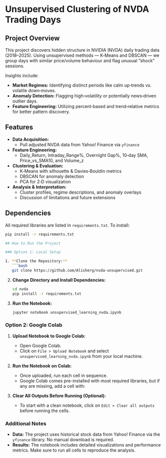 # Unsupervised Clustering of NVDA Trading Days

## Project Overview

This project discovers hidden structure in NVIDIA (NVDA) daily trading data (2018–2025). Using unsupervised methods — K‑Means and DBSCAN — we group days with similar price/volume behaviour and flag unusual “shock” sessions.

Insights include:
-   **Market Regimes:** Identifying distinct periods like calm up‑trends vs. volatile down‑moves.
-   **Anomaly Detection:** Flagging high‑volatility or potentially news‑driven outlier days.
-   **Feature Engineering:** Utilizing percent‑based and trend‑relative metrics for better pattern discovery.

## Features
- **Data Acquisition:**  
  - Pull adjusted NVDA data from Yahoo! Finance via `yfinance`
- **Feature Engineering:**  
  - Daily_Return, Intraday_Range%, Overnight Gap%, 10‑day SMA, Price_vs_SMA10, and Volume_z  
- **Clustering & Evaluation:**  
  - K‑Means with silhouette & Davies‑Bouldin metrics  
  - DBSCAN for anomaly detection  
  - PCA for 2‑D visualization  
- **Analysis & Interpretation:**  
  - Cluster profiles, regime descriptions, and anomaly overlays  
  - Discussion of limitations and future extensions

## Dependencies
All required libraries are listed in `requirements.txt`. To install:

```bash
pip install -r requirements.txt

## How to Run the Project

### Option 1: Local Setup

1. **Clone the Repository:**
   ```bash
   git clone https://github.com/Alisherg/nvda-unsupervised.git
   ```
2. **Change Directory and Install Dependencies:**
    ```bash
    cd nvda
    pip install -r requirements.txt
    ```
3. **Run the Notebook:**
    ```bash
    jupyter notebook unsupervised_learning_nvda.ipynb
    ```

### Option 2: Google Colab

1. **Upload Notebook to Google Colab:**
   - Open Google Colab.
   - Click on `File > Upload Notebook` and select `unsupervised_learning_nvda.ipynb` from your local machine.

2. **Run the Notebook on Colab:**
   - Once uploaded, run each cell in sequence.
   - Google Colab comes pre-installed with most required libraries, but if any are missing, add a cell with:

3. **Clear All Outputs Before Running (Optional):**
   - To start with a clean notebook, click on `Edit > Clear all outputs` before running the cells.

### Additional Notes

- **Data:** The project uses historical stock data from Yahoo! Finance via the `yfinance` library. No manual download is required.
- **Results:** The notebook includes detailed visualizations and performance metrics. Make sure to run all cells to reproduce the analysis.
